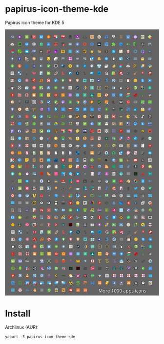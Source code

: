 # papirus-icon-theme-kde
Papirus icon theme for KDE 5

![Screenshot](preview.png)

# Install
Archlinux (AUR):
```
yaourt -S papirus-icon-theme-kde
```

